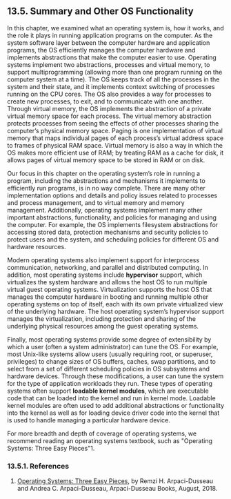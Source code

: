 ## 13.5. Summary and Other OS Functionality

In this chapter, we examined what an operating system is, how it works, and the role it plays in running application programs on the computer. As the system software layer between the computer hardware and application programs, the OS efficiently manages the computer hardware and implements abstractions that make the computer easier to use. Operating systems implement two abstractions, processes and virtual memory, to support multiprogramming (allowing more than one program running on the computer system at a time). The OS keeps track of all the processes in the system and their state, and it implements context switching of processes running on the CPU cores. The OS also provides a way for processes to create new processes, to exit, and to communicate with one another. Through virtual memory, the OS implements the abstraction of a private virtual memory space for each process. The virtual memory abstraction protects processes from seeing the effects of other processes sharing the computer’s physical memory space. Paging is one implementation of virtual memory that maps individual pages of each process’s virtual address space to frames of physical RAM space. Virtual memory is also a way in which the OS makes more efficient use of RAM; by treating RAM as a cache for disk, it allows pages of virtual memory space to be stored in RAM or on disk.

Our focus in this chapter on the operating system’s role in running a program, including the abstractions and mechanisms it implements to efficiently run programs, is in no way complete. There are many other implementation options and details and policy issues related to processes and process management, and to virtual memory and memory management. Additionally, operating systems implement many other important abstractions, functionality, and policies for managing and using the computer. For example, the OS implements filesystem abstractions for accessing stored data, protection mechanisms and security policies to protect users and the system, and scheduling policies for different OS and hardware resources.

Modern operating systems also implement support for interprocess communication, networking, and parallel and distributed computing. In addition, most operating systems include **hypervisor** support, which virtualizes the system hardware and allows the host OS to run multiple virtual guest operating systems. Virtualization supports the host OS that manages the computer hardware in booting and running multiple other operating systems on top of itself, each with its own private virtualized view of the underlying hardware. The host operating system’s hypervisor support manages the virtualization, including protection and sharing of the underlying physical resources among the guest operating systems.

Finally, most operating systems provide some degree of extensibility by which a user (often a system administrator) can tune the OS. For example, most Unix-like systems allow users (usually requiring root, or superuser, privileges) to change sizes of OS buffers, caches, swap partitions, and to select from a set of different scheduling policies in OS subsystems and hardware devices. Through these modifications, a user can tune the system for the type of application workloads they run. These types of operating systems often support **loadable kernel modules**, which are executable code that can be loaded into the kernel and run in kernel mode. Loadable kernel modules are often used to add additional abstractions or functionality into the kernel as well as for loading device driver code into the kernel that is used to handle managing a particular hardware device.

For more breadth and depth of coverage of operating systems, we recommend reading an operating systems textbook, such as "Operating Systems: Three Easy Pieces"1.

### [](https://diveintosystems.org/book/C13-OS/advanced.html#_references)13.5.1. References

1. [Operating Systems: Three Easy Pieces](http://pages.cs.wisc.edu/~remzi/OSTEP/), by Remzi H. Arpaci-Dusseau and Andrea C. Arpaci-Dusseau, Arpaci-Dusseau Books, August, 2018.